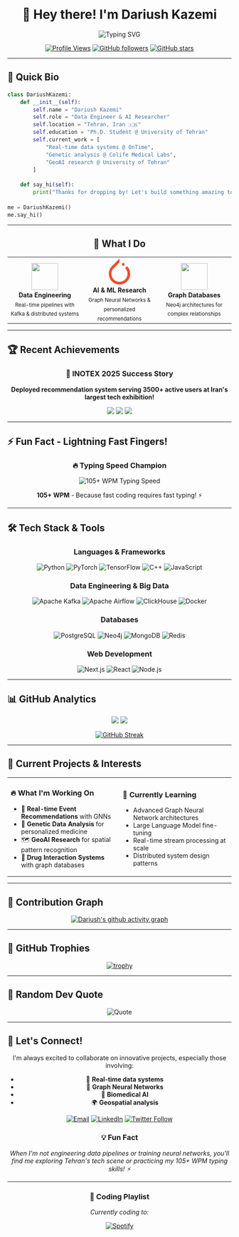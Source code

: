 <div align="center">

# 🚀 Hey there! I'm Dariush Kazemi

<img src="https://readme-typing-svg.herokuapp.com?font=Fira+Code&size=22&duration=3000&pause=1000&color=00D8FF&center=true&vCenter=true&width=500&lines=Data+Engineer+%26+AI+Researcher;Real-Time+Systems+Expert;Graph+Neural+Networks+Enthusiast;Building+the+Future+with+Data" alt="Typing SVG" />

[![Profile Views](https://komarev.com/ghpvc/?username=Zalius&color=0e75b6&style=for-the-badge)](https://github.com/Zalius)
[![GitHub followers](https://img.shields.io/github/followers/Zalius?logo=GitHub&style=for-the-badge)](https://github.com/Zalius)
[![GitHub stars](https://img.shields.io/github/stars/Zalius?logo=github&style=for-the-badge)](https://github.com/Zalius)

</div>

---

## 🎯 Quick Bio

```python
class DariushKazemi:
    def __init__(self):
        self.name = "Dariush Kazemi"
        self.role = "Data Engineer & AI Researcher"
        self.location = "Tehran, Iran 🇮🇷"
        self.education = "Ph.D. Student @ University of Tehran"
        self.current_work = [
            "Real-time data systems @ OnTime",
            "Genetic analysis @ Colife Medical Labs",
            "GeoAI research @ University of Tehran"
        ]
        
    def say_hi(self):
        print("Thanks for dropping by! Let's build something amazing together! 🚀")

me = DariushKazemi()
me.say_hi()
```

---

<div align="center">

## 💼 What I Do

<table>
<tr>
<td align="center" width="33%">
<img src="https://cdn.jsdelivr.net/gh/devicons/devicon/icons/apache/apache-original.svg" width="60" height="60"/>
<br><strong>Data Engineering</strong>
<br><sub>Real-time pipelines with Kafka & distributed systems</sub>
</td>
<td align="center" width="33%">
<img src="https://raw.githubusercontent.com/devicons/devicon/master/icons/pytorch/pytorch-original.svg" width="60" height="60"/>
<br><strong>AI & ML Research</strong>
<br><sub>Graph Neural Networks & personalized recommendations</sub>
</td>
<td align="center" width="33%">
<img src="https://cdn.jsdelivr.net/gh/devicons/devicon/icons/neo4j/neo4j-original.svg" width="60" height="60"/>
<br><strong>Graph Databases</strong>
<br><sub>Neo4j architectures for complex relationships</sub>
</td>
</tr>
</table>

</div>

---

## 🏆 Recent Achievements

<div align="center">

### 🎉 INOTEX 2025 Success Story
**Deployed recommendation system serving 3500+ active users at Iran's largest tech exhibition!**

<img src="https://img.shields.io/badge/Users-3500+-brightgreen?style=for-the-badge&logo=users" />
<img src="https://img.shields.io/badge/Event-INOTEX%202025-blue?style=for-the-badge&logo=calendar" />
<img src="https://img.shields.io/badge/Tech-GNN%20Recommender-orange?style=for-the-badge&logo=brain" />

</div>

---

## ⚡ Fun Fact - Lightning Fast Fingers!

<div align="center">

### 🔥 Typing Speed Champion 
<img src="https://github.com/Zalius/Zalius/assets/45942833/0aa00535-3bc2-4f73-9b40-ac3db502ebff" alt="105+ WPM Typing Speed" width="400"/>

**105+ WPM** - Because fast coding requires fast typing! ⚡

</div>

---

## 🛠️ Tech Stack & Tools

<div align="center">

### Languages & Frameworks
![Python](https://img.shields.io/badge/Python-3776AB?style=for-the-badge&logo=python&logoColor=white)
![PyTorch](https://img.shields.io/badge/PyTorch-EE4C2C?style=for-the-badge&logo=pytorch&logoColor=white)
![TensorFlow](https://img.shields.io/badge/TensorFlow-FF6F00?style=for-the-badge&logo=tensorflow&logoColor=white)
![C++](https://img.shields.io/badge/C++-00599C?style=for-the-badge&logo=cplusplus&logoColor=white)
![JavaScript](https://img.shields.io/badge/JavaScript-F7DF1E?style=for-the-badge&logo=javascript&logoColor=black)

### Data Engineering & Big Data
![Apache Kafka](https://img.shields.io/badge/Apache_Kafka-231F20?style=for-the-badge&logo=apache-kafka&logoColor=white)
![Apache Airflow](https://img.shields.io/badge/Apache_Airflow-017CEE?style=for-the-badge&logo=apache-airflow&logoColor=white)
![ClickHouse](https://img.shields.io/badge/ClickHouse-FFCC01?style=for-the-badge&logo=clickhouse&logoColor=black)
![Docker](https://img.shields.io/badge/Docker-2496ED?style=for-the-badge&logo=docker&logoColor=white)

### Databases
![PostgreSQL](https://img.shields.io/badge/PostgreSQL-336791?style=for-the-badge&logo=postgresql&logoColor=white)
![Neo4j](https://img.shields.io/badge/Neo4j-008CC1?style=for-the-badge&logo=neo4j&logoColor=white)
![MongoDB](https://img.shields.io/badge/MongoDB-47A248?style=for-the-badge&logo=mongodb&logoColor=white)
![Redis](https://img.shields.io/badge/Redis-DC382D?style=for-the-badge&logo=redis&logoColor=white)

### Web Development
![Next.js](https://img.shields.io/badge/Next.js-000000?style=for-the-badge&logo=nextdotjs&logoColor=white)
![React](https://img.shields.io/badge/React-61DAFB?style=for-the-badge&logo=react&logoColor=black)
![Node.js](https://img.shields.io/badge/Node.js-339933?style=for-the-badge&logo=nodedotjs&logoColor=white)

</div>

---

## 📊 GitHub Analytics

<div align="center">

<img height="180em" src="https://github-readme-stats.vercel.app/api?username=Zalius&show_icons=true&theme=tokyonight&include_all_commits=true&count_private=true"/>
<img height="180em" src="https://github-readme-stats.vercel.app/api/top-langs/?username=Zalius&layout=compact&langs_count=8&theme=tokyonight"/>

</div>

<div align="center">

[![GitHub Streak](https://streak-stats.demolab.com/?user=Zalius&theme=tokyonight)](https://git.io/streak-stats)

</div>

---

## 🎯 Current Projects & Interests

<table>
<tr>
<td width="50%">

### 🔥 What I'm Working On
- 🚀 **Real-time Event Recommendations** with GNNs
- 🧬 **Genetic Data Analysis** for personalized medicine  
- 🗺️ **GeoAI Research** for spatial pattern recognition
- 💊 **Drug Interaction Systems** with graph databases

</td>
<td width="50%">

### 🌱 Currently Learning
- Advanced Graph Neural Network architectures
- Large Language Model fine-tuning
- Real-time stream processing at scale
- Distributed system design patterns

</td>
</tr>
</table>

---

## 🎨 Contribution Graph

<div align="center">

[![Dariush's github activity graph](https://github-readme-activity-graph.vercel.app/graph?username=Zalius&theme=tokyo-night)](https://github.com/Zalius)

</div>

---

## 🏅 GitHub Trophies

<div align="center">

[![trophy](https://github-profile-trophy.vercel.app/?username=Zalius&theme=tokyonight&no-frame=true&row=1&column=7)](https://github.com/Zalius)

</div>

---

## 💬 Random Dev Quote

<div align="center">

![Quote](https://quotes-github-readme.vercel.app/api?type=horizontal&theme=tokyonight)

</div>

---

## 🤝 Let's Connect!

<div align="center">

I'm always excited to collaborate on innovative projects, especially those involving:
- 🔄 **Real-time data systems**
- 🧠 **Graph Neural Networks** 
- 🧬 **Biomedical AI**
- 🌍 **Geospatial analysis**

[![Email](https://img.shields.io/badge/Email-dariushkazemi77%40gmail.com-D14836?style=for-the-badge&logo=gmail&logoColor=white)](mailto:dariushkazemi77@gmail.com)
[![LinkedIn](https://img.shields.io/badge/LinkedIn-Connect-0077B5?style=for-the-badge&logo=linkedin&logoColor=white)](https://linkedin.com/in/dariush-kazemi)
[![Twitter Follow](https://img.shields.io/twitter/follow/YourTwitterHandle?style=for-the-badge&logo=twitter&logoColor=white)](https://twitter.com/YourTwitterHandle)

### 💡 Fun Fact
*When I'm not engineering data pipelines or training neural networks, you'll find me exploring Tehran's tech scene or practicing my 105+ WPM typing skills! ⚡*

</div>

---

<div align="center">

### 🎵 Coding Playlist
*Currently coding to:* 

[![Spotify](https://img.shields.io/badge/Spotify-Electronic%20Focus-1DB954?style=for-the-badge&logo=spotify&logoColor=white)](https://open.spotify.com/)


</div>
